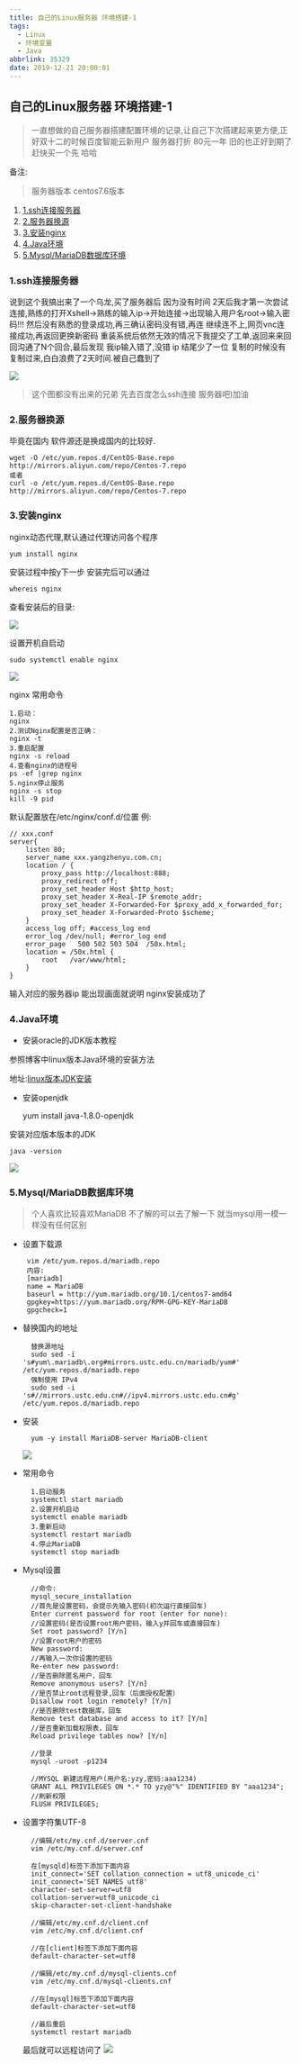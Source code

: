 ```yaml
---
title: 自己的Linux服务器 环境搭建-1
tags:
  - Linux
  - 环境变量
  - Java
abbrlink: 35329
date: 2019-12-21 20:00:01
---
```


## 自己的Linux服务器 环境搭建-1

> 一直想做的自己服务器搭建配置环境的记录,让自己下次搭建起来更方便,正好双十二的时候百度智能云新用户 服务器打折 80元一年 旧的也正好到期了 赶快买一个先 哈哈

备注:

> 服务器版本 centos7.6版本

1. [1.ssh连接服务器](#1-ssh%E8%BF%9E%E6%8E%A5%E6%9C%8D%E5%8A%A1%E5%99%A8)
2. [2.服务器换源](#2-%E6%9C%8D%E5%8A%A1%E5%99%A8%E6%8D%A2%E6%BA%90)
3. [3.安装nginx](#3-%E5%AE%89%E8%A3%85nginx)
4. [4.Java环境](#4-Java%E7%8E%AF%E5%A2%83)
5. [5.Mysql/MariaDB数据库环境](#5-Mysql/MariaDB%E6%95%B0%E6%8D%AE%E5%BA%93%E7%8E%AF%E5%A2%83)


### 1.ssh连接服务器

说到这个我搞出来了一个乌龙,买了服务器后 因为没有时间 2天后我才第一次尝试连接,熟练的打开Xshell->熟练的输入ip->开始连接->出现输入用户名root->输入密码!!! 然后没有熟悉的登录成功,再三确认密码没有错,再连 继续连不上,网页vnc连接成功,再返回更换新密码 重装系统后依然无效的情况下我提交了工单,返回来来回回沟通了N个回合,最后发现 我ip输入错了,没错 ip 结尾少了一位 复制的时候没有复制过来,白白浪费了2天时间.被自己蠢到了

![](https://gitee.com/yttrium2016/img/raw/master/20191221230138191.PNG)

> 这个图都没有出来的兄弟 先去百度怎么ssh连接 服务器吧)加油

### 2.服务器换源

毕竟在国内 软件源还是换成国内的比较好.

	wget -O /etc/yum.repos.d/CentOS-Base.repo http://mirrors.aliyun.com/repo/Centos-7.repo
	或者
	curl -o /etc/yum.repos.d/CentOS-Base.repo http://mirrors.aliyun.com/repo/Centos-7.repo




### 3.安装nginx

nginx动态代理,默认通过代理访问各个程序

	yum install nginx 

安装过程中按y下一步 安装完后可以通过 

	whereis nginx

查看安装后的目录:

![](https://gitee.com/yttrium2016/img/raw/master/20191221231411016.PNG)

设置开机自启动

	sudo systemctl enable nginx

![](https://gitee.com/yttrium2016/img/raw/master/20191221233253832.PNG)

nginx 常用命令

	1.启动：
	nginx
	2.测试Nginx配置是否正确：
	nginx -t
	3.重启配置
	nginx -s reload
	4.查看nginx的进程号
	ps -ef |grep nginx
	5.nginx停止服务
	nginx -s stop
	kill -9 pid

默认配置放在/etc/nginx/conf.d/位置 例:

	// xxx.conf
	server{
		listen 80;
		server_name xxx.yangzhenyu.com.cn;
		location / {
			proxy_pass http://localhost:888;
			proxy_redirect off;
			proxy_set_header Host $http_host;
			proxy_set_header X-Real-IP $remote_addr;
			proxy_set_header X-Forwarded-For $proxy_add_x_forwarded_for;
			proxy_set_header X-Forwarded-Proto $scheme;
		}
		access_log off; #access_log end
		error_log /dev/null; #error_log end
		error_page   500 502 503 504  /50x.html;
	    location = /50x.html {
	        root   /var/www/html;
	    }
	}




输入对应的服务器ip 能出现画面就说明 nginx安装成功了

### 4.Java环境

- 安装oracle的JDK版本教程

参照博客中linux版本Java环境的安装方法

地址:[linux版本JDK安装](https://www.yangzhenyu.com.cn/605/#linux%E7%89%88%E6%9C%AC) 

- 安装openjdk

	yum install java-1.8.0-openjdk

安装对应版本版本的JDK

	java -version

![](https://gitee.com/yttrium2016/img/raw/master/20191221235218340.PNG)

### 5.Mysql/MariaDB数据库环境

> 个人喜欢比较喜欢MariaDB 不了解的可以去了解一下 就当mysql用一模一样没有任何区别
 
 - 设置下载源
  

		vim /etc/yum.repos.d/mariadb.repo
		内容:
		[mariadb]
		name = MariaDB
		baseurl = http://yum.mariadb.org/10.1/centos7-amd64
		gpgkey=https://yum.mariadb.org/RPM-GPG-KEY-MariaDB
		gpgcheck=1

- 替换国内的地址


		替换源地址
		sudo sed -i 's#yum\.mariadb\.org#mirrors.ustc.edu.cn/mariadb/yum#' /etc/yum.repos.d/mariadb.repo
		强制使用 IPv4
		sudo sed -i 's#//mirrors.ustc.edu.cn#//ipv4.mirrors.ustc.edu.cn#g' /etc/yum.repos.d/mariadb.repo
	
- 安装

		yum -y install MariaDB-server MariaDB-client

	![](https://gitee.com/yttrium2016/img/raw/master/20191222001743178.PNG)
	
- 常用命令

		1.启动服务
		systemctl start mariadb
		2.设置开机启动
		systemctl enable mariadb
		3.重新启动
		systemctl restart mariadb
		4.停止MariaDB
		systemctl stop mariadb

- Mysql设置

		//命令:
		mysql_secure_installation
		//首先是设置密码，会提示先输入密码(初次运行直接回车)
		Enter current password for root (enter for none):
 		//设置密码(是否设置root用户密码，输入y并回车或直接回车)
		Set root password? [Y/n]
		//设置root用户的密码
		New password: 
		//再输入一次你设置的密码
		Re-enter new password: 
		//是否删除匿名用户，回车
		Remove anonymous users? [Y/n]
 		//是否禁止root远程登录,回车（后面授权配置）
		Disallow root login remotely? [Y/n]
 		//是否删除test数据库，回车
		Remove test database and access to it? [Y/n]
 		//是否重新加载权限表，回车
		Reload privilege tables now? [Y/n]

		//登录
		mysql -uroot -p1234

		//MYSQL 新建远程用户(用户名:yzy,密码:aaa1234)
		GRANT ALL PRIVILEGES ON *.* TO yzy@"%" IDENTIFIED BY "aaa1234";
		//刷新权限
		FLUSH PRIVILEGES;

- 设置字符集UTF-8

 		//编辑/etc/my.cnf.d/server.cnf
	    vim /etc/my.cnf.d/server.cnf

		在[mysqld]标签下添加下面内容
		init_connect='SET collation_connection = utf8_unicode_ci' 
		init_connect='SET NAMES utf8' 
		character-set-server=utf8 
		collation-server=utf8_unicode_ci 
		skip-character-set-client-handshake
	
	    //编辑/etc/my.cnf.d/client.cnf
	    vim /etc/my.cnf.d/client.cnf
	
	    //在[client]标签下添加下面内容
	    default-character-set=utf8
	
	    //编辑/etc/my.cnf.d/mysql-clients.cnf
	    vim /etc/my.cnf.d/mysql-clients.cnf
	
	    //在[mysql]标签下添加下面内容
	    default-character-set=utf8

		//最后重启
		systemctl restart mariadb

	最后就可以远程访问了
	![](https://gitee.com/yttrium2016/img/raw/master/20191222004353506.PNG)
